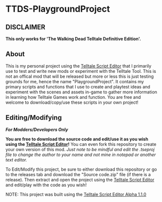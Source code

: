 # TTDS-PlaygroundProject

## DISCLAIMER

**This only works for 'The Walking Dead Telltale Definitive Edition'.**

## About

This is my personal project using the [Telltale Script Editor](https://github.com/Telltale-Modding-Group/Telltale-Script-Editor) that I primarily use to test and write new mods or experiment with the Telltale Tool. This is not an offical mod that will be released but more or less this is just testing grounds for me, hence the name "PlaygroundProject". It contains my primary scripts and functions that I use to create and playtest ideas and experiment with the scenes and assets in-game to gather more information in learning how Telltale Games work and function. You are free and welcome to download/copy/use these scripts in your own project!

## Editing/Modifying

***For Modders/Developers Only***

**You are free to download the source code and edit/use it as you wish using the [Telltale Script Editor](https://github.com/Telltale-Modding-Group/Telltale-Script-Editor)!** You can even fork this repository to create your own version of this mod. *Just note to be mindful and edit the .tseproj file to change the author to your name and not mine in notepad or another text editor.*

To Edit/Modify this project, be sure to either download this repository or go to the releases tab and download the "Source code.zip" file (if there is a release). Then extract and open the project using the [Telltale Script Editor](https://github.com/Telltale-Modding-Group/Telltale-Script-Editor) and edit/play with the code as you wish!

NOTE: This project was built using the [Telltale Script Editor Alpha 1.1.0](https://github.com/Telltale-Modding-Group/Telltale-Script-Editor)
